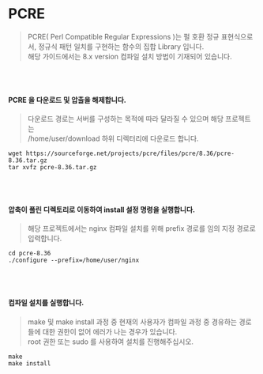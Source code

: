 # PCRE
> PCRE( Perl Compatible Regular Expressions )는 펄 호환 정규 표현식으로서, 정규식 패턴 일치를 구현하는 함수의 집합 Library 입니다.   
해당 가이드에서는 8.x version 컴파일 설치 방법이 기재되어 있습니다.

<br/>
<br/>

#### PCRE 을 다운로드 및 압출을 해제합니다.
> 다운로드 경로는 서버를 구성하는 목적에 따라 달라질 수 있으며 해당 프로젝트는   
/home/user/download 하위 디렉터리에 다운로드 합니다.
```
wget https://sourceforge.net/projects/pcre/files/pcre/8.36/pcre-8.36.tar.gz
tar xvfz pcre-8.36.tar.gz
```

<br/>
<br/>

#### 압축이 풀린 디렉토리로 이동하여 install 설정 명령을 실행합니다.
> 해당 프로젝트에서는 nginx 컴파일 설치를 위해 prefix 경로를 임의 지정 경로로 입력합니다.
```
cd pcre-8.36
./configure --prefix=/home/user/nginx
```

<br/>
<br/>

#### 컴파일 설치를 실행합니다.
> make 및 make install 과정 중 현재의 사용자가 컴파일 과정 중 경유하는 경로들에 대한 권한이 없어 에러가 나는 경우가 있습니다.   
root 권한 또는 sudo 를 사용하여 설치를 진행해주십시오.
```
make
make install
```

<br/>
<br/>
